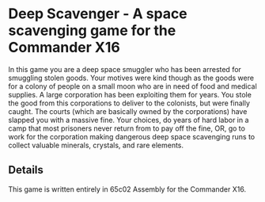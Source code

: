 # Deep Scavenger - A space scavenging game for the Commander X16
In this game you are a deep space smuggler who has been arrested for smuggling stolen goods. Your motives were kind though as the goods were for a colony of people on a small moon who are in need of food and medical supplies. A large corporation has been exploiting them for years. You stole the good from this corporations to deliver to the colonists, but were finally caught. The courts (which are basically owned by the corporations) have slapped you with a massive fine. Your choices, do years of hard labor in a camp that most prisoners never return from to pay off the fine, OR, go to work for the corporation making dangerous deep space scavenging runs to collect valuable minerals, crystals, and rare elements.

## Details
This game is written entirely in 65c02 Assembly for the Commander X16.
